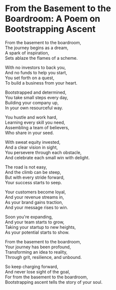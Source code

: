 # From the Basement to the Boardroom: A Poem on Bootstrapping Ascent

From the basement to the boardroom,  
The journey begins as a dream,  
A spark of inspiration,  
Sets ablaze the flames of a scheme.  

With no investors to back you,  
And no funds to help you start,  
You set forth on a quest,  
To build a business from your heart.  

Bootstrapped and determined,  
You take small steps every day,  
Building your company up,  
In your own resourceful way.  

You hustle and work hard,  
Learning every skill you need,  
Assembling a team of believers,  
Who share in your seed.  

With sweat equity invested,  
And a clear vision in sight,  
You persevere through each obstacle,  
And celebrate each small win with delight.  

The road is not easy,  
And the climb can be steep,  
But with every stride forward,  
Your success starts to seep.  

Your customers become loyal,  
And your revenue streams in,  
As your brand gains traction,  
And your message rises to win.  

Soon you're expanding,  
And your team starts to grow,  
Taking your startup to new heights,  
As your potential starts to show.  

From the basement to the boardroom,  
Your journey has been profound,  
Transforming an idea to reality,  
Through grit, resilience, and unbound.  

So keep charging forward,  
And never lose sight of the goal,  
For from the basement to the boardroom,  
Bootstrapping ascent tells the story of your soul.
